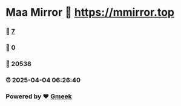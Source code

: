 # Maa Mirror :link: https://mmirror.top 
### :page_facing_up: [7](https://mmirror.top/tag.html) 
### :speech_balloon: 0 
### :hibiscus: 20538 
### :alarm_clock: 2025-04-04 06:26:40 
### Powered by :heart: [Gmeek](https://github.com/Meekdai/Gmeek)

